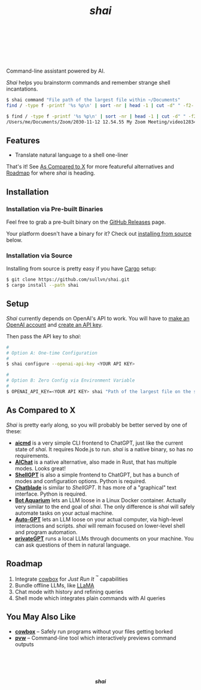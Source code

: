 <h1>
  <div align="center">
    <br />
    <br />
    <b><em>shai</em></b>
    <br />
    <br />
    &nbsp;
  </div>
</h1>

<!--
<div align="center">
  <a href="https://github.com/sullvn/cowbox/actions/workflows/test.yaml?query=branch%3Amain">
    <img src="https://img.shields.io/github/actions/workflow/status/sullvn/shai/test.yaml?branch=main&label=Tests&style=for-the-badge&logo=github" alt="Tests status" />
  </a>
</div>
-->
<br />
<br />

Command-line assistant powered by AI.

*Shai* helps you brainstorm commands and
remember strange shell incantations.

```sh
$ shai command "File path of the largest file within ~/Documents"
find / -type f -printf '%s %p\n' | sort -nr | head -1 | cut -d" " -f2-

$ find / -type f -printf '%s %p\n' | sort -nr | head -1 | cut -d" " -f2-
/Users/me/Documents/Zoom/2030-11-12 12.54.55 My Zoom Meeting/video128341984.mp4
```


## Features

- Translate natural language to a shell
  one-liner

That's it! See [As Compared to X](#roadmap)
for more featureful alternatives and
[Roadmap](#roadmap) for where *shai* is
heading.


## Installation
### Installation via Pre-built Binaries

Feel free to grab a pre-built binary on the
[GitHub Releases][0] page.

Your platform doesn't have a binary for it?
Check out 
[installing from source](#installation-via-source)
below.


### Installation via Source

Installing from source is pretty easy if you
have [Cargo][1] setup:

```sh
$ git clone https://github.com/sullvn/shai.git
$ cargo install --path shai
```


## Setup

*Shai* currently depends on OpenAI's API to
work. You will have to [make an OpenAI
account][2] and [create an API key][3].

Then pass the API key to *shai*:

```sh
#
# Option A: One-time Configuration
#
$ shai configure --openai-api-key <YOUR API KEY>

#
# Option B: Zero Config via Environment Variable
#
$ OPENAI_API_KEY=<YOUR API KEY> shai "Path of the largest file on the system"
```


## As Compared to X

*Shai* is pretty early along, so you will
probably be better served by one of these:

- [**aicmd**][4] is a very simple CLI
  frontend to ChatGPT, just like the current
  state of *shai*. It requires Node.js to
  run. *shai* is a native binary, so has
  no requirements.
- [**AIChat**][5] is a native alternative,
  also made in Rust, that has multiple
  modes. Looks great!
- [**ShellGPT**][6] is also a simple
  frontend to ChatGPT, but has a bunch of
  modes and configuration options. Python
  is required.
- [**Chatblade**][7] is similar to
  *ShellGPT*. It has more of a "graphical"
  text interface. Python is required.
- [**Bot Aquarium**][8] lets an LLM loose
  in a Linux Docker container. Actually
  very similar to the end goal of *shai*.
  The only difference is *shai* will safely
  automate tasks on your actual machine.
- [**Auto-GPT**][9] lets an LLM loose
  on your actual computer, via high-level
  interactions and scripts. *shai* will
  remain focused on lower-level shell
  and program automation.
- [**privateGPT**][10] runs a local LLMs
  through documents on your machine. You
  can ask questions of them in natural
  language.


## Roadmap

1. Integrate [cowbox][11] for *Just Run It*
   <sup>:tm:</sup> capabilities
2. Bundle offline LLMs, like [LLaMA][12]
3. Chat mode with history and refining
   queries
4. Shell mode which integrates plain
   commands with AI queries


## You May Also Like

- [**cowbox**][11] – Safely run programs without
  your files getting borked
- [**pvw**][13] – Command-line tool which interactively
  previews command outputs


<div align="center">
  <br />
  <br />
  <br />
  <br />
  <b><em>shai</em></b>
  <br />
  <br />
  <br />
  <br />
  &nbsp;
</div>


[0]: https://github.com/sullvn/shai/releases
[1]: https://doc.rust-lang.org/cargo/
[2]: https://platform.openai.com/signup
[3]: https://platform.openai.com/account/api-keys
[4]: https://aicmd.app
[5]: https://github.com/sigoden/aichat
[6]: https://github.com/TheR1D/shell_gpt
[7]: https://github.com/npiv/chatblade
[8]: https://github.com/fafrd/aquarium
[9]: https://github.com/Significant-Gravitas/Auto-GPT
[10]: https://github.com/imartinez/privateGPT
[11]: https://github.com/sullvn/cowbox
[12]: https://github.com/ggerganov/llama.cpp
[13]: https://github.com/sullvn/pvw
